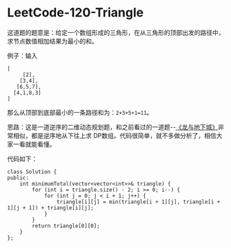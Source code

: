 # LeetCode-120-Triangle
这道题的题意是：给定一个数组形成的三角形，在从三角形的顶部出发的路径中，求节点数值相加结果为最小的和。

例子：输入

```
[
     [2],
    [3,4],
   [6,5,7],
  [4,1,8,3]
]
```
那么从顶部到底部最小的一条路径和为：`2+3+5+1=11`。

思路：这是一道逆序的二维动态规划题，和之前看过的一道题--[《龙与地下城》](http://blog.csdn.net/yu280265067/article/details/50854944)非常相似，都是逆序地从下往上求 DP数组。代码很简单，就不多做分析了，相信大家一看就能看懂。

代码如下：

```
class Solution {
public:
    int minimumTotal(vector<vector<int>>& triangle) {
        for (int i = triangle.size() - 2; i >= 0; i--) {
            for (int j = 0; j < i + 1; j++) {
                triangle[i][j] = min(triangle[i + 1][j], triangle[i + 1][j + 1]) + triangle[i][j];
            }
        }
        return triangle[0][0];
    }
};
```



